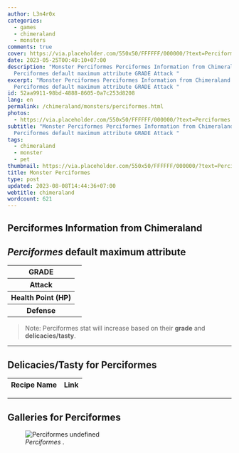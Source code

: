 ```yaml
---
author: L3n4r0x
categories:
  - games
  - chimeraland
  - monsters
comments: true
cover: https://via.placeholder.com/550x50/FFFFFF/000000/?text=Perciformes
date: 2023-05-25T00:40:10+07:00
description: "Monster Perciformes Perciformes Information from Chimeraland
  Perciformes default maximum attribute GRADE Attack "
excerpt: "Monster Perciformes Perciformes Information from Chimeraland
  Perciformes default maximum attribute GRADE Attack "
id: 52aa9911-98bd-4888-8605-0a7c253d8208
lang: en
permalink: /chimeraland/monsters/perciformes.html
photos:
  - https://via.placeholder.com/550x50/FFFFFF/000000/?text=Perciformes
subtitle: "Monster Perciformes Perciformes Information from Chimeraland
  Perciformes default maximum attribute GRADE Attack "
tags:
  - chimeraland
  - monster
  - pet
thumbnail: https://via.placeholder.com/550x50/FFFFFF/000000/?text=Perciformes
title: Monster Perciformes
type: post
updated: 2023-08-08T14:44:36+07:00
webtitle: chimeraland
wordcount: 621
---
```


<link
  rel="stylesheet"
  href="https://rawcdn.githack.com/dimaslanjaka/Web-Manajemen/870a349/css/bootstrap-5-3-0-alpha3-wrapper.css"
/>
<section id="bootstrap-wrapper">
  <div data-bs-theme="dark">
    <h2>Perciformes Information from Chimeraland</h2>
    <h2 id="attribute"><i>Perciformes</i> default maximum attribute</h2>
    <div class="row">
      <div class="col mb-2">
        <div class="card">
          <div class="card-body">
            <table>
              <tr>
                <th>GRADE</th>
                <td><br /></td>
              </tr>
              <tr>
                <th>Attack</th>
                <td></td>
              </tr>
              <tr>
                <th>Health Point (HP)</th>
                <td></td>
              </tr>
              <tr>
                <th>Defense</th>
                <td></td>
              </tr>
            </table>
          </div>
        </div>
      </div>
    </div>
    <blockquote class="bd-callout bd-callout-warning">
      Note: Perciformes stat will increase based on their <b>grade</b> and
      <b>delicacies/tasty</b>.
    </blockquote>
    <hr />
    <h2 id="delicacies">Delicacies/Tasty for Perciformes</h2>
    <div class="card">
      <div class="card-body">
        <div class="table-responsive">
          <table class="table table-striped">
            <thead>
              <tr>
                <th>Recipe Name</th>
                <th>Link</th>
              </tr>
            </thead>
            <tbody></tbody>
          </table>
        </div>
      </div>
    </div>
    <hr />
    <div id="gallery">
      <h2>Galleries for Perciformes</h2>
      <div class="row">
        <div class="col-lg-6 col-12">
          <figure>
            <img
              src="https://www.webmanajemen.com/undefined"
              alt="Perciformes undefined"
            />
            <figcaption style="word-wrap: break-word">
              <i>Perciformes</i> .
            </figcaption>
          </figure>
        </div>
      </div>
    </div>
  </div>
</section>